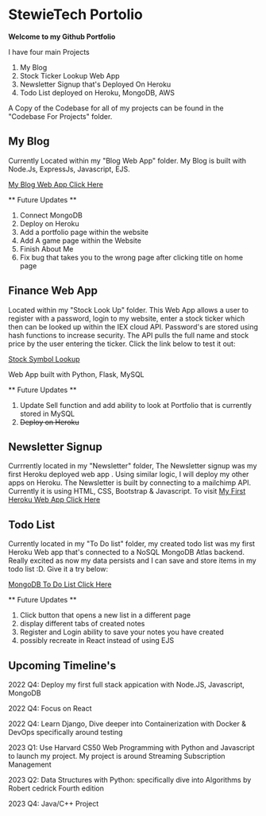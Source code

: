 # StewieTech Portolio

<b> Welcome to my Github Portfolio </b>

I have four main Projects
1) My Blog
2) Stock Ticker Lookup Web App 
3) Newsletter Signup that's Deployed On Heroku
4) Todo List deployed on Heroku, MongoDB, AWS

A Copy of the Codebase for all of my projects can be found in the "Codebase For Projects" folder.

<h2> My Blog </h2>
Currently Located within my "Blog Web App" folder.
My Blog is built with Node.Js, ExpressJs, Javascript, EJS.

<a href="https://fast-forest-90327.herokuapp.com/">My Blog Web App Click Here</a>

** Future Updates **
1) Connect MongoDB 
2) Deploy on Heroku
3) Add a portfolio page within the website
4) Add A game page within the Website
5) Finish About Me
6) Fix bug that takes you to the wrong page after clicking title on home page


<h2> Finance Web App </h2>
Located within my "Stock Look Up" folder. This Web App allows a user to register with a password, login to my website, enter a stock ticker which then can be looked up within the IEX cloud API. Password's are stored using hash functions to increase security. The API pulls the full name and stock price by the user entering the ticker. Click the link below to test it out:

<a href="https://stewart-stock-lookup.herokuapp.com/">Stock Symbol Lookup</a>

Web App built with Python, Flask, MySQL 

** Future Updates **
1) Update Sell function and add ability to look at Portfolio that is currently stored in MySQL
2) <s>  Deploy on Heroku </s>


<h2> Newsletter Signup </h2>

Currrently located in my "Newsletter" folder, The Newsletter signup was my first Heroku deployed web app . Using similar logic, I will deploy my other apps on Heroku. The Newsletter is built by connecting to a mailchimp API. Currently it is using HTML, CSS, Bootstrap & Javascript. To visit 
<a href="https://vast-plains-87636.herokuapp.com/">My First Heroku Web App Click Here</a>

<h2> Todo List </h2>
Currently located in my "To Do list" folder, my created todo list was my first Heroku Web app that's connected to a NoSQL MongoDB Atlas backend. Really excited as now my data persists and I can save and store items in my todo list :D. Give it a try below:

<a href="https://agile-beach-90076.herokuapp.com/">MongoDB To Do List Click Here</a>

** Future Updates **
1) Click button that opens a new list in a different page
2) display different tabs of created notes
3) Register and Login ability to save your notes you have created
4) possibly recreate in React instead of using EJS



<h2> Upcoming Timeline's </h2>
<p>
2022 Q4: Deploy my first full stack appication with Node.JS, Javascript, MongoDB

2022 Q4: Focus on React

2022 Q4: Learn Django, Dive deeper into Containerization with Docker & DevOps specifically around testing

2023 Q1: Use Harvard CS50 Web Programming with Python and Javascript to launch my project. My project is around Streaming Subscription Management

2023 Q2: Data Structures with Python: specifically dive into Algorithms by Robert cedrick Fourth edition
  
2023 Q4: Java/C++ Project
</p>



